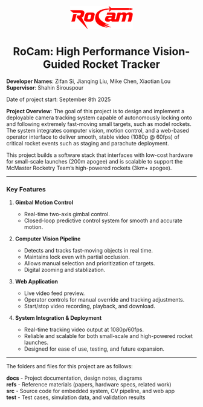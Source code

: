 <p align="center" width="100%">
   <img width="33%" src="./assets/logo/red.png">
</p>

<h1 align="center">
   RoCam: High Performance Vision-Guided Rocket Tracker  
</h1>

**Developer Names**: Zifan Si, Jianqing Liu, Mike Chen, Xiaotian Lou  
**Supervisor**: Shahin Sirouspour  

Date of project start: September 8th 2025  

**Project Overview**: The goal of this project is to design and implement a deployable camera tracking system capable of autonomously locking onto and following extremely fast-moving small targets, such as model rockets. The system integrates computer vision, motion control, and a web-based operator interface to deliver smooth, stable video (1080p @ 60fps) of critical rocket events such as staging and parachute deployment.  

This project builds a software stack that interfaces with low-cost hardware for small-scale launches (200m apogee) and is scalable to support the McMaster Rocketry Team’s high-powered rockets (3km+ apogee).  

---

### **Key Features**  

1. **Gimbal Motion Control**
   - Real-time two-axis gimbal control.
   - Closed-loop predictive control system for smooth and accurate motion.

2. **Computer Vision Pipeline**
   - Detects and tracks fast-moving objects in real time.
   - Maintains lock even with partial occlusion.
   - Allows manual selection and prioritization of targets.
   - Digital zooming and stablization.

3. **Web Application**
   - Live video feed preview.
   - Operator controls for manual override and tracking adjustments.
   - Start/stop video recording, playback, and download.

4. **System Integration & Deployment**
   - Real-time tracking video output at 1080p/60fps.
   - Reliable and scalable for both small-scale and high-powered rocket launches.
   - Designed for ease of use, testing, and future expansion.

---

The folders and files for this project are as follows:  

**docs** - Project documentation, design notes, diagrams  
**refs** - Reference materials (papers, hardware specs, related work)  
**src** - Source code for embedded system, CV pipeline, and web app  
**test** - Test cases, simulation data, and validation results  
